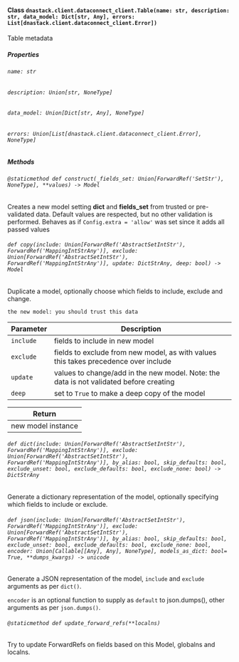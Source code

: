 #### Class `dnastack.client.dataconnect_client.Table(name: str, description: str, data_model: Dict[str, Any], errors: List[dnastack.client.dataconnect_client.Error])`
Table metadata 
##### Properties
###### `name: str`

###### `description: Union[str, NoneType]`

###### `data_model: Union[Dict[str, Any], NoneType]`

###### `errors: Union[List[dnastack.client.dataconnect_client.Error], NoneType]`

##### Methods
###### `@staticmethod def construct(_fields_set: Union[ForwardRef('SetStr'), NoneType], **values) -> Model`
Creates a new model setting __dict__ and __fields_set__ from trusted or pre-validated data.
Default values are respected, but no other validation is performed.
Behaves as if `Config.extra = 'allow'` was set since it adds all passed values
###### `def copy(include: Union[ForwardRef('AbstractSetIntStr'), ForwardRef('MappingIntStrAny')], exclude: Union[ForwardRef('AbstractSetIntStr'), ForwardRef('MappingIntStrAny')], update: DictStrAny, deep: bool) -> Model`
Duplicate a model, optionally choose which fields to include, exclude and change.

    the new model: you should trust this data

| Parameter | Description |
| --- | --- |
| `include` | fields to include in new model |
| `exclude` | fields to exclude from new model, as with values this takes precedence over include |
| `update` | values to change/add in the new model. Note: the data is not validated before creating |
| `deep` | set to `True` to make a deep copy of the model |

| Return |
| --- |
| new model instance |
###### `def dict(include: Union[ForwardRef('AbstractSetIntStr'), ForwardRef('MappingIntStrAny')], exclude: Union[ForwardRef('AbstractSetIntStr'), ForwardRef('MappingIntStrAny')], by_alias: bool, skip_defaults: bool, exclude_unset: bool, exclude_defaults: bool, exclude_none: bool) -> DictStrAny`
Generate a dictionary representation of the model, optionally specifying which fields to include or exclude.
###### `def json(include: Union[ForwardRef('AbstractSetIntStr'), ForwardRef('MappingIntStrAny')], exclude: Union[ForwardRef('AbstractSetIntStr'), ForwardRef('MappingIntStrAny')], by_alias: bool, skip_defaults: bool, exclude_unset: bool, exclude_defaults: bool, exclude_none: bool, encoder: Union[Callable[[Any], Any], NoneType], models_as_dict: bool= True, **dumps_kwargs) -> unicode`
Generate a JSON representation of the model, `include` and `exclude` arguments as per `dict()`.

`encoder` is an optional function to supply as `default` to json.dumps(), other arguments as per `json.dumps()`.
###### `@staticmethod def update_forward_refs(**localns)`
Try to update ForwardRefs on fields based on this Model, globalns and localns.